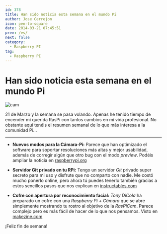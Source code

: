 ```yaml
---
id: 378
title: Han sido noticia esta semana en el mundo Pi
author: Jose Cerrejon
icon: pen-to-square
date: 2014-03-21 07:45:51
prev: /es/
next: false
category:
  - Raspberry PI
tag:
  - Raspberry PI
---
```


# Han sido noticia esta semana en el mundo Pi

![cam](/images/cam.jpg)

21 de Marzo y la semana se pasa volando. Apenas he tenido tiempo de encender mi querida RasPi con tantos cambios en mi vida profesional. No obstante aquí tenéis el resumen semanal de lo que más interesa a la comunidad Pi...

- - -
* **Nuevos modos para la Cámara-Pi:** Parece que han optimizado el software para soportar resoluciones más altas y mejor usabilidad, además de corregir algún que otro bug con el modo *preview*. Podéis ampliar la noticia en [raspberrypi.org](http://www.raspberrypi.org/archives/6475) 

* **Servidor Git privado en tu RPi:** Tengo un servidor *Git* privado super secreto para mi uso y disfrute que no comparto con nadie. Me costó mucho ponerlo online, pero ahora tú puedes tenerlo también gracias a estos sencillos pasos que nos explican en [instructables.com](http://www.instructables.com/id/GitPi-A-Private-Git-Server-on-Raspberry-Pi/?ALLSTEPS)

* **Cofre con apertura por reconocimiento facial:** *Tony DiCola* ha preparado un cofre con una *Raspberry Pi + Cámara* que se abre simplemente mostrando tu rostro al objetivo de la *RasPiCam*. Parece complejo pero es más fácil de hacer de lo que nos pensamos. Visto en [makezine.com](http://makezine.com/projects/pi-face-treasure-box/)

¡Feliz fin de semana!